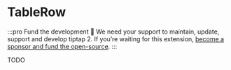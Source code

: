 # TableRow

:::pro Fund the development 💖
We need your support to maintain, update, support and develop tiptap 2. If you’re waiting for this extension, [become a sponsor and fund the open-source](/sponsor).
:::

TODO
